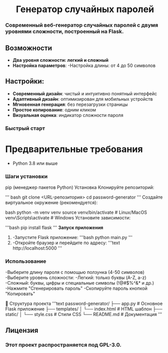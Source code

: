  <h1 align="center">Генератор случайных паролей</h1>
 
### Современный веб-генератор случайных паролей с двумя уровнями сложности, построенный на Flask.

## Возможности
- **Два уровня сложности: легкий и сложный**
- **Настройка параметров**:
   -Настройка длины: от 4 до 50 символов

## Настройки:
- **Современный дизайн**: чистый и интуитивно понятный интерфейс
- **Адаптивный дизайн**: оптимизирован для мобильных устройств
- **Мгновенная генерация**: без перезагрузки страницы
- **Простое копирование**: одним кликом
- **Визуальная оценка**: индикатор сложности пароля

### Быстрый старт
# Предварительные требования
- Python 3.8 или выше

### Шаги установки
pip (менеджер пакетов Python)
Установка
Клонируйте репозиторий:

''' bash
git clone <URL-репозитория>
cd password-generator
'''
Создайте виртуальное окружение (рекомендуется):

bash
python -m venv venv
source venv/bin/activate  # Linux/MacOS
venv\Scripts\activate     # Windows
Установите зависимости:

'''bash
pip install flask
'''
**Запуск приложения**
  1. -Запустите Flask приложение:
'''bash
python main.py
'''
 2. -Откройте браузер и перейдите по адресу:
'''text
http://localhost:5000
'''

### Использование
-Выберите длину пароля с помощью ползунка (4-50 символов)
-Выберите уровень сложности:
  -Легкий: только буквы (A-Z, a-z)
  -Сложный: буквы, цифры и специальные символы (!@#$%^&* и др.)
-Нажмите "Сгенерировать пароль"
-Скопируйте пароль кнопкой "Копировать"

📁 Структура проекта
'''text
password-generator/
├── app.py                 # Основное Flask приложение
├── templates/
│   └── index.html        # HTML шаблон
├── static/
│   └── style.css         # Стили CSS
└── README.md             # Документация
'''

## Лицензия

### Этот проект распространяется под GPL-3.0.
